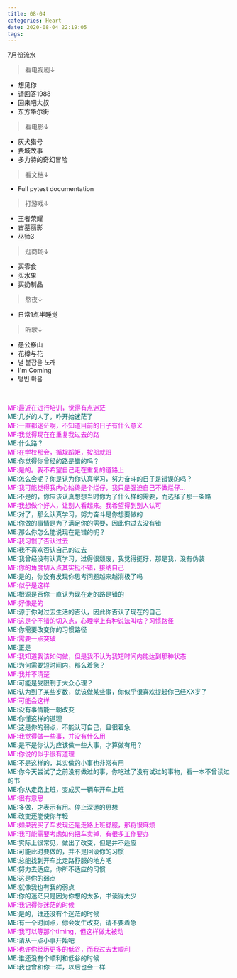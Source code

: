 ```yaml
---
title: 08-04
categories: Heart
date: 2020-08-04 22:19:05
tags:
---
```


7月份流水

>看电视剧↓

- 想见你
- 请回答1988
- 回来吧大叔
- 东方华尔街

>看电影↓

- 灰犬猎号
- 费城故事
- 多力特的奇幻冒险

>看文档↓

- Full pytest documentation

<!-- more -->

>打游戏↓

- 王者荣耀
- 古墓丽影
- 巫师3

>逛商场↓

- 买零食
- 买水果
- 买奶制品

>熬夜↓

- 日常1点半睡觉

>听歌↓

- 愚公移山
- 花樽与花
- 널 붙잡을 노래
- I'm Coming
- 텅빈 마음

<br />

<font color="#dd00dd">MF:最近在进行培训，觉得有点迷茫</font><br /> 
<font color="#006666">ME:几岁的人了，咋开始迷茫了</font><br /> 
<font color="#dd00dd">MF:一直都迷茫啊，不知道目前的日子有什么意义</font><br /> 
<font color="#dd00dd">MF:我觉得现在在重复我过去的路</font><br /> 
<font color="#006666">ME:什么路？</font><br /> 
<font color="#dd00dd">MF:在学校那会，循规蹈矩，按部就班</font><br /> 
<font color="#006666">ME:你觉得你曾经的路是错的吗？</font><br /> 
<font color="#dd00dd">MF:是的。我不希望自己走在重复的道路上</font><br /> 
<font color="#006666">ME:怎么会呢？你是认为你认真学习，努力奋斗的日子是错误的吗？</font><br /> 
<font color="#dd00dd">MF:我可能觉得我内心始终是个烂仔，我只是强迫自己不做烂仔...</font><br /> 
<font color="#006666">ME:不是的，你应该认真想想当时你为了什么样的需要，而选择了那一条路</font><br /> 
<font color="#dd00dd">MF:我想做个好人，让别人看起来。我希望得到别人认可</font><br /> 
<font color="#006666">ME:对了，那么认真学习，努力奋斗是你想要做的</font><br /> 
<font color="#006666">ME:你做的事情是为了满足你的需要，因此你过去没有错</font><br /> 
<font color="#006666">ME:那么你怎么能说现在是错的呢？</font><br /> 
<font color="#dd00dd">MF:我习惯了否认过去</font><br /> 
<font color="#006666">ME:我不喜欢否认自己的过去</font><br /> 
<font color="#006666">ME:我曾经没有认真学习，过得很颓废，我觉得挺好，那是我，没有伪装</font><br /> 
<font color="#dd00dd">MF:你的角度切入点其实挺不错，接纳自己</font><br /> 
<font color="#006666">ME:是的，你没有发现你思考问题越来越消极了吗</font><br /> 
<font color="#dd00dd">MF:似乎是这样</font><br /> 
<font color="#006666">ME:根源是否你一直认为现在走的路是错的</font><br /> 
<font color="#dd00dd">MF:好像是的</font><br /> 
<font color="#006666">ME:源于你对过去生活的否认，因此你否认了现在的自己</font><br /> 
<font color="#dd00dd">MF:这是个不错的切入点，心理学上有种说法叫啥？习惯路径</font><br /> 
<font color="#006666">ME:你需要改变你的习惯路径</font><br /> 
<font color="#dd00dd">MF:需要一点突破</font><br /> 
<font color="#006666">ME:正是</font><br /> 
<font color="#dd00dd">MF:我知道我该如何做，但是我不认为我短时间内能达到那种状态</font><br /> 
<font color="#006666">ME:为何需要短时间内，那么着急？</font><br /> 
<font color="#dd00dd">MF:我并不清楚</font><br /> 
<font color="#006666">ME:可能是受限制于大众心理？</font><br /> 
<font color="#006666">ME:认为到了某些岁数，就该做某些事，你似乎很喜欢提起你已经XX岁了</font><br /> 
<font color="#dd00dd">MF:可能会这样</font><br /> 
<font color="#006666">ME:没有事情能一朝改变</font><br /> 
<font color="#006666">ME:你懂这样的道理</font><br /> 
<font color="#006666">ME:这是你的弱点，不能认可自己，且很着急</font><br /> 
<font color="#dd00dd">MF:我觉得做一些事，并没有什么用</font><br /> 
<font color="#006666">ME:是不是你认为应该做一些大事，才算做有用？</font><br /> 
<font color="#dd00dd">MF:你说的似乎很有道理</font><br /> 
<font color="#006666">ME:不是这样的，其实做的小事也非常有用</font><br /> 
<font color="#006666">ME:你今天尝试了之前没有做过的事，你吃过了没有试过的事物，看一本不曾读过的书</font><br /> 
<font color="#006666">ME:你从走路上班，变成买一辆车开车上班</font><br /> 
<font color="#dd00dd">MF:很有意思</font><br /> 
<font color="#006666">ME:多做，才表示有用。停止深邃的思想</font><br /> 
<font color="#006666">ME:改变还能使你年轻</font><br /> 
<font color="#dd00dd">MF:如果我买了车发现还是走路上班舒服，那将很麻烦</font><br /> 
<font color="#dd00dd">MF:我可能需要考虑如何把车卖掉，有很多工作要办</font><br /> 
<font color="#006666">ME:实际上很常见，做出了改变，但是并不适应</font><br /> 
<font color="#006666">ME:可能此时要做的，并不是回滚你的习惯</font><br /> 
<font color="#006666">ME:总能找到开车比走路舒服的地方吧</font><br /> 
<font color="#006666">ME:努力去适应，你所不适应的习惯</font><br /> 
<font color="#006666">ME:这是你的弱点</font><br /> 
<font color="#006666">ME:就像我也有我的弱点</font><br /> 
<font color="#006666">ME:你的迷茫只是因为你想的太多，书读得太少</font><br /> 
<font color="#dd00dd">MF:我记得你迷茫的时候</font><br /> 
<font color="#006666">ME:是的，谁还没有个迷茫的时候</font><br /> 
<font color="#006666">ME:有一个时间点，你会发生改变，请不要着急</font><br /> 
<font color="#dd00dd">MF:我可以等那个timing，但这样做太被动</font><br /> 
<font color="#006666">ME:请从一点小事开始吧</font><br /> 
<font color="#dd00dd">MF:也许你经历更多的低谷，而我过去太顺利</font><br /> 
<font color="#006666">ME:谁还没有个顺利和低谷的时候</font><br /> 
<font color="#006666">ME:我也曾和你一样，以后也会一样</font><br /> 